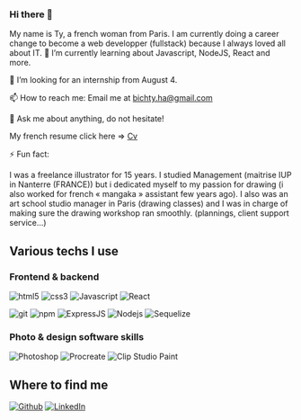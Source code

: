 ### Hi there 👋
My name is Ty, a french woman from Paris. 
I am currently doing a career change to become a web developper (fullstack) because I always loved all about IT.
🔬 I’m currently learning about Javascript, NodeJS, React and more.

👯 I’m looking for an internship from August 4.

📫 How to reach me: Email me at bichty.ha@gmail.com

💬 Ask me about anything, do not hesitate!

My french resume click here => [Cv](https://github.com/Ty-HA/ty-HA/blob/f1961293f8ad5bb10a49de2d18897a3e48f30d72/CV-Ty-HA-Developpeuse-web-300523.pdf)

⚡ Fun fact:
<p>
I was a freelance illustrator for 15 years.
I studied Management (maitrise IUP in Nanterre (FRANCE)) but i dedicated myself to my passion for drawing (i also worked for french « mangaka » assistant few years ago). 
I also was an art school studio manager in Paris (drawing classes) and I was in charge of making sure the drawing workshop ran smoothly. (plannings, client support service…)
</p>

<h2>Various techs I use</h2>
<h3>Frontend & backend</h3>
<p>
  <img alt="html5" src="https://img.shields.io/badge/-HTML5-E34F26?style=flat-square&logo=html5&logoColor=white" />
  <img alt="css3" src="https://img.shields.io/badge/CSS3-1572B6?style=flat-square&logo=css3&logoColor=white" />
  <img alt="Javascript" src="https://img.shields.io/badge/JavaScript-F7DF1E?style=flat-square&logo=javascript&logoColor=black" />
  <img alt="React" src="https://img.shields.io/badge/React-61DAFB?style=flat-square&logo=react&logoColor=ffffff" />
</p>
<p>
  <img alt="git" src="https://img.shields.io/badge/-Git-F05032?style=flat-square&logo=git&logoColor=white" />
  <img alt="npm" src="https://img.shields.io/badge/-NPM-CB3837?style=flat-square&logo=npm&logoColor=white" />
  <img alt="ExpressJS" src="https://img.shields.io/badge/Express.js-404D59?style=flat-square" />
  <img alt="Nodejs" src="https://img.shields.io/badge/-Nodejs-43853d?style=flat-square&logo=Node.js&logoColor=white" />
  <img alt="Sequelize" src="https://img.shields.io/badge/sequelize-323330?style=flat-square&logo=sequelize&logoColor=blue" />
</p>
<h3>Photo & design software skills</h3>
<p>
  <img alt="Photoshop" src="https://img.shields.io/badge/Adobe%20Photoshop-31A8FF?style=flat-square&logo=Adobe%20Photoshop&logoColor=black" />
  <img alt="Procreate" src="https://img.shields.io/badge/Procreate-37189b?style=flat-square" />
  <img alt="Clip Studio Paint" src="https://img.shields.io/badge/Clip%20Studio%20Paint-ffffff?style=flat-square" />
  
</p>

<h2>Where to find me</h2>
<p><a href="https://github.com/ty-HA" target="_blank"><img alt="Github" src="https://img.shields.io/badge/GitHub-%2312100E.svg?&style=for-the-badge&logo=Github&logoColor=white" /></a> 
  <a href="https://www.linkedin.com/in/ty-ha/" target="_blank"><img alt="LinkedIn" src="https://img.shields.io/badge/linkedin-%230077B5.svg?&style=for-the-badge&logo=linkedin&logoColor=white" /></a> 
</p>

<!--
**Ty-HA/ty-HA** is a ✨ _special_ ✨ repository because its `README.md` (this file) appears on your GitHub profile.

Here are some ideas to get you started:

- 🔭 I’m currently working on ...
- 🌱 I’m currently learning ...
- 👯 I’m looking to collaborate on ...
- 🤔 I’m looking for help with ...
- 💬 Ask me about ...
- 📫 How to reach me: ...
- 😄 Pronouns: ...
- ⚡ Fun fact: ...
-->
